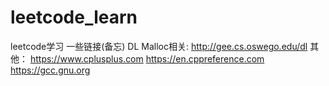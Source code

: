 # leetcode_learn
leetcode学习
一些链接(备忘)
DL Malloc相关:
    http://gee.cs.oswego.edu/dl
其他：
    https://www.cplusplus.com
    https://en.cppreference.com
    https://gcc.gnu.org
